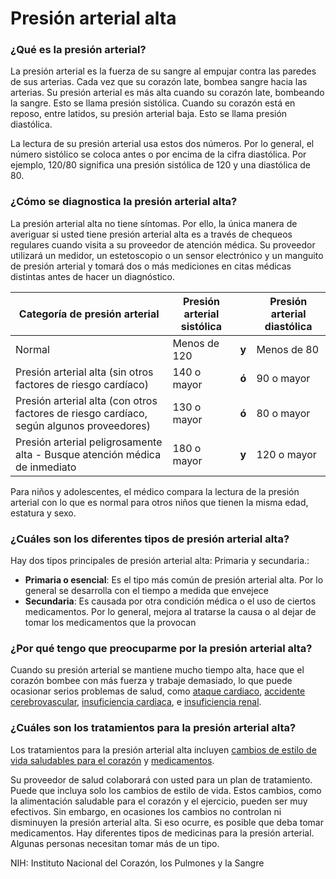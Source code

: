 Presión arterial alta
=====================


### ¿Qué es la presión arterial?


La presión arterial es la fuerza de su sangre al empujar contra las paredes de sus arterias. Cada vez que su corazón late, bombea sangre hacia las arterias. Su presión arterial es más alta cuando su corazón late, bombeando la sangre. Esto se llama presión sistólica. Cuando su corazón está en reposo, entre latidos, su presión arterial baja. Esto se llama presión diastólica.


La lectura de su presión arterial usa estos dos números. Por lo general, el número sistólico se coloca antes o por encima de la cifra diastólica. Por ejemplo, 120/80 significa una presión sistólica de 120 y una diastólica de 80.


### ¿Cómo se diagnostica la presión arterial alta?


La presión arterial alta no tiene síntomas. Por ello, la única manera de averiguar si usted tiene presión arterial alta es a través de chequeos regulares cuando visita a su proveedor de atención médica. Su proveedor utilizará un medidor, un estetoscopio o un sensor electrónico y un manguito de presión arterial y tomará dos o más mediciones en citas médicas distintas antes de hacer un diagnóstico. 




| Categoría de presión arterial | Presión arterial sistólica |  | Presión arterial diastólica |
| --- | --- | --- | --- |
| Normal | Menos de 120 | **y** | Menos de 80 |
| Presión arterial alta (sin otros factores de riesgo cardíaco) | 140 o mayor | **ó** | 90 o mayor |
| Presión arterial alta (con otros factores de riesgo cardíaco, según algunos proveedores) | 130 o mayor | **ó** | 80 o mayor |
| Presión arterial peligrosamente alta - Busque atención médica de inmediato | 180 o mayor | **y** | 120 o mayor |


  

Para niños y adolescentes, el médico compara la lectura de la presión arterial con lo que es normal para otros niños que tienen la misma edad, estatura y sexo. 


### ¿Cuáles son los diferentes tipos de presión arterial alta?


Hay dos tipos principales de presión arterial alta: Primaria y secundaria.:

* **Primaria o esencial**: Es el tipo más común de presión arterial alta. Por lo general se desarrolla con el tiempo a medida que envejece
* **Secundaria**: Es causada por otra condición médica o el uso de ciertos medicamentos. Por lo general, mejora al tratarse la causa o al dejar de tomar los medicamentos que la provocan


### ¿Por qué tengo que preocuparme por la presión arterial alta?


Cuando su presión arterial se mantiene mucho tiempo alta, hace que el corazón bombee con más fuerza y trabaje demasiado, lo que puede ocasionar serios problemas de salud, como [ataque cardiaco](https://medlineplus.gov/spanish/heartattack.html), [accidente cerebrovascular](https://medlineplus.gov/spanish/stroke.html), [insuficiencia cardiaca](https://medlineplus.gov/spanish/heartfailure.html), e [insuficiencia renal](https://medlineplus.gov/spanish/kidneyfailure.html). 


### ¿Cuáles son los tratamientos para la presión arterial alta?


Los tratamientos para la presión arterial alta incluyen [cambios de estilo de vida saludables para el corazón](https://medlineplus.gov/spanish/howtopreventhighbloodpressure.html) y [medicamentos](https://medlineplus.gov/spanish/bloodpressuremedicines.html).


Su proveedor de salud colaborará con usted para un plan de tratamiento. Puede que incluya solo los cambios de estilo de vida. Estos cambios, como la alimentación saludable para el corazón y el ejercicio, pueden ser muy efectivos. Sin embargo, en ocasiones los cambios no controlan ni disminuyen la presión arterial alta. Si eso ocurre, es posible que deba tomar medicamentos. Hay diferentes tipos de medicinas para la presión arterial. Algunas personas necesitan tomar más de un tipo.


NIH: Instituto Nacional del Corazón, los Pulmones y la Sangre 


